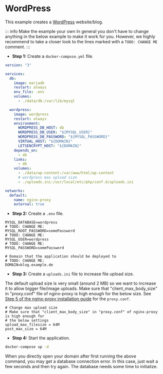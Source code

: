 # WordPress

This example creates a [WordPress](https://wordpress.org/) website/blog.

::: info Make the example your own
In general you don't have to change anything in the below example to make it work for you. However, we highly recommend to take a closer look to the lines marked with a `TODO: CHANGE ME` comment.
:::

- **Step 1:** Create a `docker-compose.yml` file.

```yml
version: "3"

services:
  db:
    image: mariadb
    restart: always
    env_file: .env
    volumes:
      - ./data/db:/var/lib/mysql

  wordpress:
    image: wordpress
    restart: always
    environment:
      WORDPRESS_DB_HOST: db
      WORDPRESS_DB_USER: "${MYSQL_USER}"
      WORDPRESS_DB_PASSWORD: "${MYSQL_PASSWORD}"
      VIRTUAL_HOST: "${DOMAIN}"
      LETSENCRYPT_HOST: "${DOMAIN}"
    depends_on:
      - db
    links:
      - db
    volumes:
      - ./data/wp-content:/var/www/html/wp-content
      # wordpress max upload size
      - ./uploads.ini:/usr/local/etc/php/conf.d/uploads.ini

networks:
  default:
    name: nginx-proxy
    external: true
```

- **Step 2:** Create a `.env` file.

```apacheconf
MYSQL_DATABASE=wordpress
# TODO: CHANGE ME:
MYSQL_ROOT_PASSWORD=somePassword
# TODO: CHANGE ME:
MYSQL_USER=wordpress
# TODO: CHANGE ME:
MYSQL_PASSWORD=somePassword

# Domain that the application should be deployed to
# TODO: CHANGE ME:
DOMAIN=blog.example.de
```

- **Step 3:** Create a `uploads.ini` file to increase file upload size.

The default upload size is very small (around 2 MB) so we want to increase it to allow bigger file/image uploads. Make sure that "client_max_body_size" in "proxy.conf" file of nginx-proxy is high enough for the below size. See [Step 5 of the nginx-proxy installation guide](/getting-started.html#installation) for the `proxy.conf`.

```apacheconf
# Change max upload size
# Make sure that "client_max_body_size" in "proxy.conf" of nginx-proxy is high enough for
# the below settings
upload_max_filesize = 64M
post_max_size = 64M
```

- **Step 4:** Start the application.

```bash
docker-compose up -d
```

When you directly open your domain after first running the above command, you may get a database connection error. In this case, just wait a few seconds and then try again. The database needs some time to initialize.
